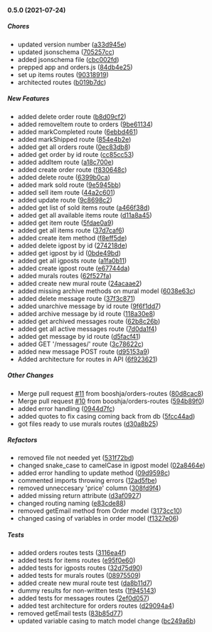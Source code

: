#### 0.5.0 (2021-07-24)

##### Chores

*  updated version number ([a33d945e](https://github.com/booshja/Painting-Joy-backend/commit/a33d945edcf08721d3bb43a6a29653c812739011))
*  updated jsonschema ([705257cc](https://github.com/booshja/Painting-Joy-backend/commit/705257cc0bc3c10a93a501a4cedcdf6cdbcc1ec0))
*  added jsonschema file ([cbc002fd](https://github.com/booshja/Painting-Joy-backend/commit/cbc002fdf6989e83135d0ec9b198adaac32fff6d))
*  prepped app and orders.js ([84db4e25](https://github.com/booshja/Painting-Joy-backend/commit/84db4e259f3eb1dfc3b19d8914332587f7aa48b8))
*  set up items routes ([90318919](https://github.com/booshja/Painting-Joy-backend/commit/9031891949994b56af09c28d7169806e448b8c68))
*  architected routes ([b019b7dc](https://github.com/booshja/Painting-Joy-backend/commit/b019b7dc3c0b3a2980b1fe885eabd5c275fb48ba))

##### New Features

*  added delete order route ([b8d09cf2](https://github.com/booshja/Painting-Joy-backend/commit/b8d09cf2d56a5b40342ad844236d9122e6c79430))
*  added removeItem route to orders ([9be61134](https://github.com/booshja/Painting-Joy-backend/commit/9be6113429e59926bc34579218b8f76aaa9387f0))
*  added markCompleted route ([6ebbd461](https://github.com/booshja/Painting-Joy-backend/commit/6ebbd461157a714387fa397760d558ed286797c9))
*  added markShipped route ([854e4b2e](https://github.com/booshja/Painting-Joy-backend/commit/854e4b2ef64a3fd5b4edf51d3ebb772eafdedd08))
*  added get all orders route ([0ec83db8](https://github.com/booshja/Painting-Joy-backend/commit/0ec83db8da50a4874b5413f89e474de7cd2ddecc))
*  added get order by id route ([cc85cc53](https://github.com/booshja/Painting-Joy-backend/commit/cc85cc53af840caed08ae30f89e925b6074e69ee))
*  added addItem route ([a18c700e](https://github.com/booshja/Painting-Joy-backend/commit/a18c700e14bfe57817d6db824c4b52033f49e252))
*  added create order route ([f830648c](https://github.com/booshja/Painting-Joy-backend/commit/f830648c71c0e7176d254e168ffefe13c0d12642))
*  added delete route ([6399b0ca](https://github.com/booshja/Painting-Joy-backend/commit/6399b0cab4079d16e218b19fa94709898108c41c))
*  added mark sold route ([9e5945bb](https://github.com/booshja/Painting-Joy-backend/commit/9e5945bb0389a4d954290bd90fc9855921b8aeb6))
*  added sell item route ([44a2c601](https://github.com/booshja/Painting-Joy-backend/commit/44a2c60138c10be4802ed421d8aebb43856ba085))
*  added update route ([9c8698c2](https://github.com/booshja/Painting-Joy-backend/commit/9c8698c28006e8947dc17511bd2fcf5111628713))
*  added get list of sold items route ([a466f38d](https://github.com/booshja/Painting-Joy-backend/commit/a466f38d81b8dcdfe887f12c203de8efa7710307))
*  added get all available items route ([d11a8a45](https://github.com/booshja/Painting-Joy-backend/commit/d11a8a450c54f0bc35580d96dbf4ecc215e15fa5))
*  added get item route ([5fdae0a9](https://github.com/booshja/Painting-Joy-backend/commit/5fdae0a9ffa0085aa3714a8761f47f710230e94a))
*  added get all items route ([37d7caf6](https://github.com/booshja/Painting-Joy-backend/commit/37d7caf64183c646a58c8150a1b6d15b4aca7c1f))
*  added create item method ([f8eff5de](https://github.com/booshja/Painting-Joy-backend/commit/f8eff5de54100a7cfddd461a65fd29d41c7638b0))
*  added delete igpost by id ([274218de](https://github.com/booshja/Painting-Joy-backend/commit/274218decd66da8b78fc5f7b62c100d558ef2b00))
*  added get igpost by id ([0bde49bd](https://github.com/booshja/Painting-Joy-backend/commit/0bde49bd7d72b51c379efd71e949f762041e750b))
*  added get all igposts route ([a1fa0b11](https://github.com/booshja/Painting-Joy-backend/commit/a1fa0b11cc20fec546e89f595a467a9f67cb3113))
*  added create igpost route ([e67744da](https://github.com/booshja/Painting-Joy-backend/commit/e67744da87123a61612c1843cd3ed9661d548ea3))
*  added murals routes ([62f527fa](https://github.com/booshja/Painting-Joy-backend/commit/62f527fa4afdc30df23725436ff9f1f3bb3919df))
*  added create new mural route ([24acaae2](https://github.com/booshja/Painting-Joy-backend/commit/24acaae222d6b2082cd6508bab39b7e006842dc6))
*  added missing archive methods on mural model ([6038e63c](https://github.com/booshja/Painting-Joy-backend/commit/6038e63cce7c4a3b4f94fd643f7f60f8c9f7b58e))
*  added delete message route ([37f3c871](https://github.com/booshja/Painting-Joy-backend/commit/37f3c871ef7c6237e4c31c4946d136a0feb10f1a))
*  added unarchive message by id route ([9f6f1dd7](https://github.com/booshja/Painting-Joy-backend/commit/9f6f1dd705ff9a7e7fec8243ea16318d61f70e82))
*  added archive message by id route ([118a30e8](https://github.com/booshja/Painting-Joy-backend/commit/118a30e869fd7d759c34f0544b98a31b670a9523))
*  added get archived messages route ([62b8c26b](https://github.com/booshja/Painting-Joy-backend/commit/62b8c26bd930934b5d565cab13ee34cc612b77c2))
*  added get all active messages route ([7d0da1f4](https://github.com/booshja/Painting-Joy-backend/commit/7d0da1f4f59789f05f49024d9354020978fb2a76))
*  added get message by id route ([d5facf41](https://github.com/booshja/Painting-Joy-backend/commit/d5facf41c4fc82f726bcb7d4247e98bb05ddeab4))
*  added GET '/messages/' route ([3c78622c](https://github.com/booshja/Painting-Joy-backend/commit/3c78622c7bae0d0760e28cb89260a8a9c3a9084c))
*  added new message POST route ([d95153a9](https://github.com/booshja/Painting-Joy-backend/commit/d95153a975b7bcc7b62ef43513d22d53a6da849b))
*  Added architecture for routes in API ([6f923621](https://github.com/booshja/Painting-Joy-backend/commit/6f92362118f8b659e7a89ad85f800b6a45657d88))

##### Other Changes

*  Merge pull request [#11](https://github.com/booshja/Painting-Joy-backend/pull/11) from booshja/orders-routes ([80d8cac8](https://github.com/booshja/Painting-Joy-backend/commit/80d8cac8d7fb0e4e10999761996f27e5992c9315))
*  Merge pull request [#10](https://github.com/booshja/Painting-Joy-backend/pull/10) from booshja/orders-routes ([594b89f0](https://github.com/booshja/Painting-Joy-backend/commit/594b89f045e35e6988fd5ef039b833ddb9eb3745))
*  added error handling ([0944d7fc](https://github.com/booshja/Painting-Joy-backend/commit/0944d7fcfa25471c8ea0f5adcb5fa73efe79e9f8))
*  added quotes to fix casing coming back from db ([5fcc44ad](https://github.com/booshja/Painting-Joy-backend/commit/5fcc44ad01c9bd44ef340c9ac11f3f33e8aa1cad))
*  got files ready to use murals routes ([d30a8b25](https://github.com/booshja/Painting-Joy-backend/commit/d30a8b250fcaa776286342cdd6a57c0eadd94dfd))

##### Refactors

*  removed file not needed yet ([531f72bd](https://github.com/booshja/Painting-Joy-backend/commit/531f72bdf3bf49c9a93b42cc6aae1d89e378d341))
*  changed snake_case to camelCase in igpost model ([02a8464e](https://github.com/booshja/Painting-Joy-backend/commit/02a8464edf9c9aa5a369cd37fdbacd88b736f8d6))
*  added error handling to update method ([09d9598c](https://github.com/booshja/Painting-Joy-backend/commit/09d9598ce4a50b0fa17d67abeba5faf471921fa9))
*  commented imports throwing errors ([12ad5fbe](https://github.com/booshja/Painting-Joy-backend/commit/12ad5fbe12d040b301cff834dccd6409b487bfb8))
*  removed unneccesary 'price' column ([308fd9f4](https://github.com/booshja/Painting-Joy-backend/commit/308fd9f44154f31dc7b7d2e7186c9ae160908231))
*  added missing return attribute ([d3af0927](https://github.com/booshja/Painting-Joy-backend/commit/d3af0927e2269c0c0331233451b1738754bfe3d9))
*  changed routing naming ([e83cde88](https://github.com/booshja/Painting-Joy-backend/commit/e83cde88a2a796bbce788c3f3177718122243b4d))
*  removed getEmail method from Order model ([3173cc10](https://github.com/booshja/Painting-Joy-backend/commit/3173cc10072c464473ac701769370f319257a6af))
*  changed casing of variables in order model ([f1327e06](https://github.com/booshja/Painting-Joy-backend/commit/f1327e06f352cf6411e39a2ce00b60c9e270778a))

##### Tests

*  added orders routes tests ([3116ea4f](https://github.com/booshja/Painting-Joy-backend/commit/3116ea4f45edc56a437cc97e66671862d3d40606))
*  added tests for items routes ([e95f0e60](https://github.com/booshja/Painting-Joy-backend/commit/e95f0e60c2ae63d2a498d4a5c122d441d59a0f8a))
*  added tests for igposts routes ([32d75d90](https://github.com/booshja/Painting-Joy-backend/commit/32d75d90e1ca5032889ea4fbbbdafe256ee0d0e9))
*  added tests for murals routes ([08975509](https://github.com/booshja/Painting-Joy-backend/commit/0897550924cac63dc65131a8ad5c888ea507b90a))
*  added create new mural route test ([da8b11d7](https://github.com/booshja/Painting-Joy-backend/commit/da8b11d7649f6969b83ac254c78e0b2b997f9061))
*  dummy results for non-written tests ([1f945143](https://github.com/booshja/Painting-Joy-backend/commit/1f9451433282729b1da4d0accef4209734b277f3))
*  added tests for messages routes ([2ef0d057](https://github.com/booshja/Painting-Joy-backend/commit/2ef0d0571d60ae3d89b5eb76829e34ed23d307e2))
*  added test architecture for orders routes ([d29094a4](https://github.com/booshja/Painting-Joy-backend/commit/d29094a44b0a3c38d3acd94ee8f99d291edcb2a7))
*  removed getEmail tests ([83b85d77](https://github.com/booshja/Painting-Joy-backend/commit/83b85d7758fd25b036686e6a2a33bdb0ad78592a))
*  updated variable casing to match model change ([bc249a6b](https://github.com/booshja/Painting-Joy-backend/commit/bc249a6be1f77770ccc36ebdf6f5c8861fa767c9))

